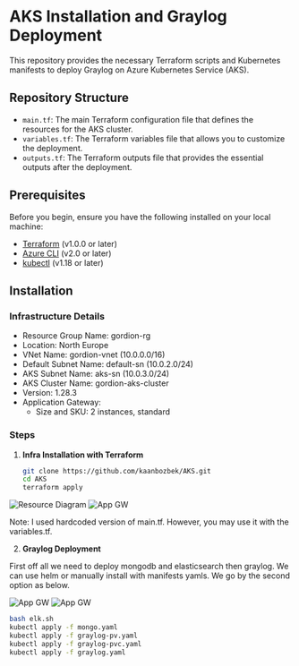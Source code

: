 # AKS Installation and Graylog Deployment

This repository provides the necessary Terraform scripts and Kubernetes manifests to deploy Graylog on Azure Kubernetes Service (AKS). 

## Repository Structure

- `main.tf`: The main Terraform configuration file that defines the resources for the AKS cluster.
- `variables.tf`: The Terraform variables file that allows you to customize the deployment.
- `outputs.tf`: The Terraform outputs file that provides the essential outputs after the deployment.



## Prerequisites

Before you begin, ensure you have the following installed on your local machine:

- [Terraform](https://www.terraform.io/downloads.html) (v1.0.0 or later)
- [Azure CLI](https://docs.microsoft.com/en-us/cli/azure/install-azure-cli) (v2.0 or later)
- [kubectl](https://kubernetes.io/docs/tasks/tools/install-kubectl/) (v1.18 or later)

## Installation

### Infrastructure Details
- Resource Group Name: gordion-rg
- Location: North Europe
- VNet Name: gordion-vnet (10.0.0.0/16)
- Default Subnet Name: default-sn (10.0.2.0/24)
- AKS Subnet Name: aks-sn (10.0.3.0/24)
- AKS Cluster Name: gordion-aks-cluster
- Version: 1.28.3
- Application Gateway:
  - Size and SKU: 2 instances, standard

### Steps

1. **Infra Installation with Terraform**

   ```sh
   git clone https://github.com/kaanbozbek/AKS.git
   cd AKS
   terraform apply
![Resource Diagram](https://github.com/kaanbozbek/AKS/blob/main/images/resources.png)
![App GW](https://github.com/kaanbozbek/AKS/blob/main/images/appgw.png)

Note: I used hardcoded version of main.tf. However, you may use it with the variables.tf.

2. **Graylog Deployment**
   
First off all we need to deploy mongodb and elasticsearch then graylog. We can use helm or manually install with manifests yamls. We go by the second option as below.

![App GW](https://github.com/kaanbozbek/AKS/blob/main/images/Pods2.png)
![App GW](https://github.com/kaanbozbek/AKS/blob/main/images/Pods.png)

```sh
bash elk.sh
kubectl apply -f mongo.yaml
kubectl apply -f graylog-pv.yaml
kubectl apply -f graylog-pvc.yaml
kubectl apply -f graylog.yaml 




